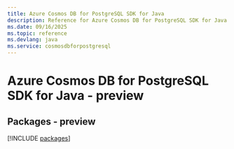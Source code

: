 ```yaml
---
title: Azure Cosmos DB for PostgreSQL SDK for Java
description: Reference for Azure Cosmos DB for PostgreSQL SDK for Java
ms.date: 09/16/2025
ms.topic: reference
ms.devlang: java
ms.service: cosmosdbforpostgresql
---
```

# Azure Cosmos DB for PostgreSQL SDK for Java - preview
## Packages - preview
[!INCLUDE [packages](cosmos-db-for-postgresql-index.md)]
